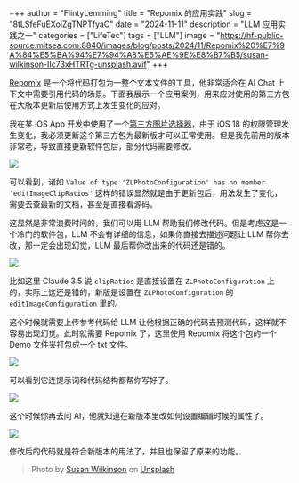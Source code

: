 +++
author = "FlintyLemming"
title = "Repomix 的应用实践"
slug = "8tLSfeFuEXoiZgTNPTfyaC"
date = "2024-11-11"
description = "LLM 应用实践之一"
categories = ["LifeTec"]
tags = ["LLM"]
image = "https://hf-public-source.mitsea.com:8840/images/blog/posts/2024/11/Repomix%20%E7%9A%84%E5%BA%94%E7%94%A8%E5%AE%9E%E8%B7%B5/susan-wilkinson-IIc73xHTRTg-unsplash.avif"
+++

[Repomix](https://github.com/yamadashy/repomix) 是一个将代码打包为一整个文本文件的工具，他非常适合在 AI Chat 上下文中需要引用代码的场景。下面我展示一个应用案例，用来应对使用的第三方包在大版本更新后使用方式上发生变化的应对。

我在某 iOS App 开发中使用了一个[第三方图片选择器](https://github.com/longitachi/ZLPhotoBrowser)，由于 iOS 18 的权限管理发生变化，我必须更新这个第三方包为最新版才可以正常使用。但是我先前用的版本非常老，导致直接更新软件包后，部分代码需要修改。

![](https://hf-public-source.mitsea.com:8840/images/blog/posts/2024/11/Repomix%20%E7%9A%84%E5%BA%94%E7%94%A8%E5%AE%9E%E8%B7%B5/CleanShot%202024-11-11%20at%2014.17.36%402x_xauF-Ktxli.avif)

可以看到，诸如 `Value of type 'ZLPhotoConfiguration' has no member 'editImageClipRatios'` 这样的错误显然就是由于更新包后，用法发生了变化，需要去查最新的文档，甚至是直接看源码。

这显然是非常浪费时间的，我们可以用 LLM 帮助我们修改代码。但是考虑这是一个冷门的软件包，LLM 不会有详细的信息，如果你直接去描述问题让 LLM 帮你去改，那一定会出现幻觉，LLM 最后帮你改出来的代码还是错的。

![](https://hf-public-source.mitsea.com:8840/images/blog/posts/2024/11/Repomix%20%E7%9A%84%E5%BA%94%E7%94%A8%E5%AE%9E%E8%B7%B5/CleanShot%202024-11-11%20at%2014.46.48%402x_LuCJJVonIi.avif)

比如这里 Claude 3.5 说 `clipRatios` 是直接设置在 `ZLPhotoConfiguration` 上的，实际上这还是错的，新版是设置在 `ZLPhotoConfiguration` 的 `editImageConfiguration` 里的。

这个时候就需要上传参考代码给 LLM 让他根据正确的代码去预测代码，这样就不容易出现幻觉。此时就需要 Repomix 了，这里使用 Repomix 将这个包的一个 Demo 文件夹打包成一个 txt 文件。

![](https://hf-public-source.mitsea.com:8840/images/blog/posts/2024/11/Repomix%20%E7%9A%84%E5%BA%94%E7%94%A8%E5%AE%9E%E8%B7%B5/CleanShot%202024-11-11%20at%2014.28.04%402x_xIHvuKjWzr.avif)

可以看到它连提示词和代码结构都帮你写好了。

![](https://hf-public-source.mitsea.com:8840/images/blog/posts/2024/11/Repomix%20%E7%9A%84%E5%BA%94%E7%94%A8%E5%AE%9E%E8%B7%B5/CleanShot%202024-11-11%20at%2014.45.40%402x_P3TpUEmS-s.avif)

这个时候你再去问 AI，他就知道在新版本里改如何设置编辑时候的属性了。

![](https://hf-public-source.mitsea.com:8840/images/blog/posts/2024/11/Repomix%20%E7%9A%84%E5%BA%94%E7%94%A8%E5%AE%9E%E8%B7%B5/CleanShot%202024-11-11%20at%2014.50.35%402x_xwcoLr0wLC.avif)

修改后的代码就是符合新版本的用法了，并且也保留了原来的功能。

> Photo by [Susan Wilkinson](https://unsplash.com/@susan_wilkinson?utm_content=creditCopyText&utm_medium=referral&utm_source=unsplash) on [Unsplash](https://unsplash.com/photos/a-close-up-of-a-white-and-yellow-object-on-a-black-background-IIc73xHTRTg?utm_content=creditCopyText&utm_medium=referral&utm_source=unsplash)
      
